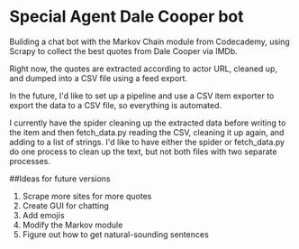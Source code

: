 # Special Agent Dale Cooper bot

Building a chat bot with the Markov Chain module from Codecademy, using Scrapy to collect the best quotes from Dale Cooper via IMDb.

Right now, the quotes are extracted according to actor URL, cleaned up, and dumped into a CSV file using a feed export.

In the future, I'd like to set up a pipeline and use a CSV item exporter to export the data to a CSV file, so everything is automated.

I currently have the spider cleaning up the extracted data before writing to the item and then fetch_data.py reading the CSV, cleaning it up again, and adding to a list of strings. I'd like to have either the spider or fetch_data.py do one process to clean up the text, but not both files with two separate processes.

##Ideas for future versions

1. Scrape more sites for more quotes
2. Create GUI for chatting
3. Add emojis
4. Modify the Markov module
5. Figure out how to get natural-sounding sentences
